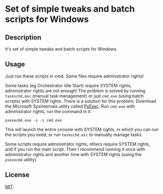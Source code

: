 # Set of simple tweaks and batch scripts for Windows


## Description

It's set of simple tweaks and batch scripts for Windows.


## Usage

Just run these scripts in cmd.
Some files require administrator rights!

Some tasks (eg Orchestrator Idle Start) require SYSTEM rights, administrator rights are not enough!
The problem is solved by running `taskschd.msc` (manual task management) or just `cmd.exe` (using batch scripts) with SYSTEM rights.
There is a solution for this problem:
Download the Microsoft Sysinternals utility called [PsExec](https://learn.microsoft.com/en-us/sysinternals/downloads/psexec).
Run `cmd.exe` with administrator rights, run the command in it:
```
psexec64.exe -s -i cmd.exe
```

This will launch the entire console with SYSTEM rights, in which you can run the scripts you need,
or run `taskschd.msc` to manually manage tasks.

Some scripts require administrator rights, others require SYSTEM rights, and if you run the main script.
Then I recommend running it once with administrator rights and another time with SYSTEM rights (using the `psexec64` utility).


## License

[MIT](./LICENSE).
